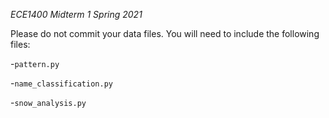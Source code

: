 *ECE1400 Midterm 1 Spring 2021*

Please do not commit your data files.  You will need to include the following files:

-`pattern.py`

-`name_classification.py`

-`snow_analysis.py`
